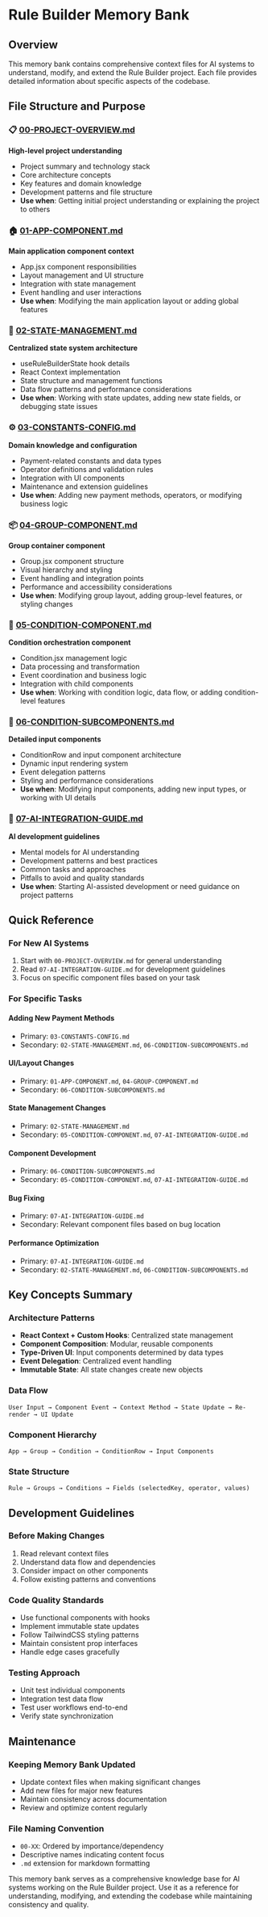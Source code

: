 # Rule Builder Memory Bank

## Overview

This memory bank contains comprehensive context files for AI systems to understand, modify, and extend the Rule Builder project. Each file provides detailed information about specific aspects of the codebase.

## File Structure and Purpose

### 📋 [00-PROJECT-OVERVIEW.md](./00-PROJECT-OVERVIEW.md)

**High-level project understanding**

- Project summary and technology stack
- Core architecture concepts
- Key features and domain knowledge
- Development patterns and file structure
- **Use when**: Getting initial project understanding or explaining the project to others

### 🏠 [01-APP-COMPONENT.md](./01-APP-COMPONENT.md)

**Main application component context**

- App.jsx component responsibilities
- Layout management and UI structure
- Integration with state management
- Event handling and user interactions
- **Use when**: Modifying the main application layout or adding global features

### 🔄 [02-STATE-MANAGEMENT.md](./02-STATE-MANAGEMENT.md)

**Centralized state system architecture**

- useRuleBuilderState hook details
- React Context implementation
- State structure and management functions
- Data flow patterns and performance considerations
- **Use when**: Working with state updates, adding new state fields, or debugging state issues

### ⚙️ [03-CONSTANTS-CONFIG.md](./03-CONSTANTS-CONFIG.md)

**Domain knowledge and configuration**

- Payment-related constants and data types
- Operator definitions and validation rules
- Integration with UI components
- Maintenance and extension guidelines
- **Use when**: Adding new payment methods, operators, or modifying business logic

### 📦 [04-GROUP-COMPONENT.md](./04-GROUP-COMPONENT.md)

**Group container component**

- Group.jsx component structure
- Visual hierarchy and styling
- Event handling and integration points
- Performance and accessibility considerations
- **Use when**: Modifying group layout, adding group-level features, or styling changes

### 🎯 [05-CONDITION-COMPONENT.md](./05-CONDITION-COMPONENT.md)

**Condition orchestration component**

- Condition.jsx management logic
- Data processing and transformation
- Event coordination and business logic
- Integration with child components
- **Use when**: Working with condition logic, data flow, or adding condition-level features

### 🧩 [06-CONDITION-SUBCOMPONENTS.md](./06-CONDITION-SUBCOMPONENTS.md)

**Detailed input components**

- ConditionRow and input component architecture
- Dynamic input rendering system
- Event delegation patterns
- Styling and performance considerations
- **Use when**: Modifying input components, adding new input types, or working with UI details

### 🤖 [07-AI-INTEGRATION-GUIDE.md](./07-AI-INTEGRATION-GUIDE.md)

**AI development guidelines**

- Mental models for AI understanding
- Development patterns and best practices
- Common tasks and approaches
- Pitfalls to avoid and quality standards
- **Use when**: Starting AI-assisted development or need guidance on project patterns

## Quick Reference

### For New AI Systems

1. Start with `00-PROJECT-OVERVIEW.md` for general understanding
2. Read `07-AI-INTEGRATION-GUIDE.md` for development guidelines
3. Focus on specific component files based on your task

### For Specific Tasks

#### Adding New Payment Methods

- Primary: `03-CONSTANTS-CONFIG.md`
- Secondary: `02-STATE-MANAGEMENT.md`, `06-CONDITION-SUBCOMPONENTS.md`

#### UI/Layout Changes

- Primary: `01-APP-COMPONENT.md`, `04-GROUP-COMPONENT.md`
- Secondary: `06-CONDITION-SUBCOMPONENTS.md`

#### State Management Changes

- Primary: `02-STATE-MANAGEMENT.md`
- Secondary: `05-CONDITION-COMPONENT.md`, `07-AI-INTEGRATION-GUIDE.md`

#### Component Development

- Primary: `06-CONDITION-SUBCOMPONENTS.md`
- Secondary: `05-CONDITION-COMPONENT.md`, `07-AI-INTEGRATION-GUIDE.md`

#### Bug Fixing

- Primary: `07-AI-INTEGRATION-GUIDE.md`
- Secondary: Relevant component files based on bug location

#### Performance Optimization

- Primary: `07-AI-INTEGRATION-GUIDE.md`
- Secondary: `02-STATE-MANAGEMENT.md`, `06-CONDITION-SUBCOMPONENTS.md`

## Key Concepts Summary

### Architecture Patterns

- **React Context + Custom Hooks**: Centralized state management
- **Component Composition**: Modular, reusable components
- **Type-Driven UI**: Input components determined by data types
- **Event Delegation**: Centralized event handling
- **Immutable State**: All state changes create new objects

### Data Flow

```
User Input → Component Event → Context Method → State Update → Re-render → UI Update
```

### Component Hierarchy

```
App → Group → Condition → ConditionRow → Input Components
```

### State Structure

```
Rule → Groups → Conditions → Fields (selectedKey, operator, values)
```

## Development Guidelines

### Before Making Changes

1. Read relevant context files
2. Understand data flow and dependencies
3. Consider impact on other components
4. Follow existing patterns and conventions

### Code Quality Standards

- Use functional components with hooks
- Implement immutable state updates
- Follow TailwindCSS styling patterns
- Maintain consistent prop interfaces
- Handle edge cases gracefully

### Testing Approach

- Unit test individual components
- Integration test data flow
- Test user workflows end-to-end
- Verify state synchronization

## Maintenance

### Keeping Memory Bank Updated

- Update context files when making significant changes
- Add new files for major new features
- Maintain consistency across documentation
- Review and optimize content regularly

### File Naming Convention

- `00-XX`: Ordered by importance/dependency
- Descriptive names indicating content focus
- `.md` extension for markdown formatting

This memory bank serves as a comprehensive knowledge base for AI systems working on the Rule Builder project. Use it as a reference for understanding, modifying, and extending the codebase while maintaining consistency and quality.
